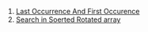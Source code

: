 1. [Last Occurrence And First Occurence](https://github.com/Maniabhishek/Data-Structure-And-Algorithm/blob/main/9.BinarySearch/e.firstAndLastOccurrences.md)
2. [Search in Soerted Rotated array](https://github.com/Maniabhishek/Data-Structure-And-Algorithm/blob/main/9.BinarySearch/g.searchInSortedRotatedArray2.md)
